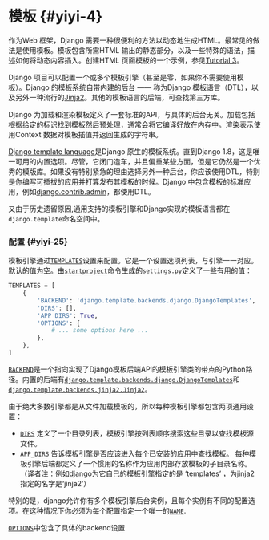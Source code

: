 # 模板 {#yiyi-4}

作为Web 框架，Django 需要一种很便利的方法以动态地生成HTML。最常见的做法是使用模板。模板包含所需HTML 输出的静态部分，以及一些特殊的语法，描述如何将动态内容插入。创建HTML 页面模板的一个示例，参见[Tutorial 3](http://usyiyi.cn/documents/Django_111/intro/tutorial03.html)。

Django 项目可以配置一个或多个模板引擎（甚至是零，如果你不需要使用模板）。Django 的模板系统自带内建的后台 —— 称为Django 模板语言（DTL），以及另外一种流行的[Jinja2](http://jinja.pocoo.org/)。其他的模板语言的后端，可查找第三方库。

Django 为加载和渲染模板定义了一套标准的API，与具体的后台无关。加载包括根据给定的标识找到模板然后预处理，通常会将它编译好放在内存中。渲染表示使用Context 数据对模板插值并返回生成的字符串。

[Django template language](http://usyiyi.cn/documents/Django_111/ref/templates/language.html)是Django 原生的模板系统。直到Django 1.8，这是唯一可用的内置选项。尽管，它闭门造车，并且偏重某些方面，但是它仍然是一个优秀的模版库。如果没有特别紧急的理由选择另外一种后台，你应该使用DTL，特别是你编写可插拔的应用并打算发布其模板的时候。Django 中包含模板的标准应用，例如[django.contrib.admin](http://usyiyi.cn/documents/Django_111/ref/contrib/admin/index.html)，都使用DTL。

又由于历史遗留原因,通用支持的模板引擎和Django实现的模板语言都在`django.template`命名空间中。

### 配置 {#yiyi-25}

模板引擎通过[`TEMPLATES`](http://usyiyi.cn/documents/Django_111/ref/settings.html#std:setting-TEMPLATES)设置来配置。它是一个设置选项列表，与引擎一一对应。默认的值为空。由[`startproject`](http://usyiyi.cn/documents/Django_111/ref/django-admin.html#django-admin-startproject)命令生成的`settings.py`定义了一些有用的值：

```py
TEMPLATES = [
    {
        'BACKEND': 'django.template.backends.django.DjangoTemplates',
        'DIRS': [],
        'APP_DIRS': True,
        'OPTIONS': {
            # ... some options here ...
        },
    },
]
```

[`BACKEND`](http://usyiyi.cn/documents/Django_111/ref/settings.html#std:setting-TEMPLATES-BACKEND)是一个指向实现了Django模板后端API的模板引擎类的带点的Python路径。内置的后端有[`django.template.backends.django.DjangoTemplates`](http://usyiyi.cn/documents/Django_111/topics/templates.html#django.template.backends.django.DjangoTemplates)和[`django.template.backends.jinja2.Jinja2`](http://usyiyi.cn/documents/Django_111/topics/templates.html#django.template.backends.jinja2.Jinja2)。

由于绝大多数引擎都是从文件加载模板的，所以每种模板引擎都包含两项通用设置：

* [`DIRS`](http://usyiyi.cn/documents/Django_111/ref/settings.html#std:setting-TEMPLATES-DIRS)
  定义了一个目录列表，模板引擎按列表顺序搜索这些目录以查找模板源文件。
* [`APP_DIRS`](http://usyiyi.cn/documents/Django_111/ref/settings.html#std:setting-TEMPLATES-APP_DIRS)
  告诉模板引擎是否应该进入每个已安装的应用中查找模板。
  每种模板引擎后端都定义了一个惯用的名称作为应用内部存放模板的子目录名称。（译者注：例如django为它自己的模板引擎指定的是 ‘templates’ ，为jinja2指定的名字是‘jinja2’）

特别的是，django允许你有多个模板引擎后台实例，且每个实例有不同的配置选项。在这种情况下你必须为每个配置指定一个唯一的[`NAME`](http://usyiyi.cn/documents/Django_111/ref/settings.html#std:setting-TEMPLATES-NAME).

[`OPTIONS`](http://usyiyi.cn/documents/Django_111/ref/settings.html#std:setting-TEMPLATES-OPTIONS)中包含了具体的backend设置


